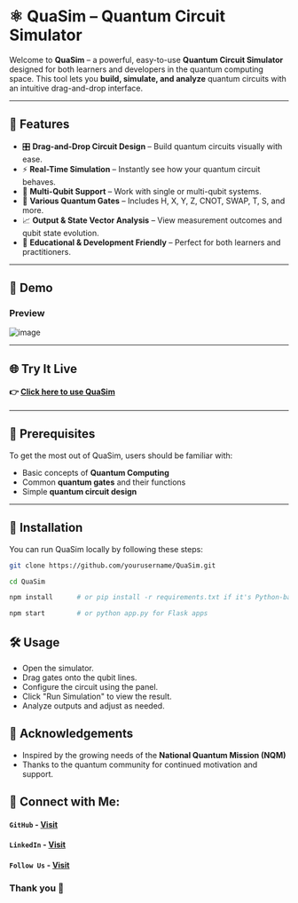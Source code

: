 # ⚛️ QuaSim – Quantum Circuit Simulator

Welcome to **QuaSim** – a powerful, easy-to-use **Quantum Circuit Simulator** designed for both learners and developers in the quantum computing space. This tool lets you **build, simulate, and analyze** quantum circuits with an intuitive drag-and-drop interface.

---

## 🚀 Features

- 🎛️ **Drag-and-Drop Circuit Design** – Build quantum circuits visually with ease.
- ⚡ **Real-Time Simulation** – Instantly see how your quantum circuit behaves.
- 🔄 **Multi-Qubit Support** – Work with single or multi-qubit systems.
- 🔣 **Various Quantum Gates** – Includes H, X, Y, Z, CNOT, SWAP, T, S, and more.
- 📈 **Output & State Vector Analysis** – View measurement outcomes and qubit state evolution.
- 🧪 **Educational & Development Friendly** – Perfect for both learners and practitioners.

---

## 📸 Demo

### Preview

![image](https://github.com/user-attachments/assets/905c910a-9d2b-47be-afbf-00532d127672)

---

## 🌐 Try It Live

#### 👉 [Click here to use QuaSim](https://v0-python-circuit-simulator.vercel.app/)

---

## 🧠 Prerequisites

To get the most out of QuaSim, users should be familiar with:

- Basic concepts of **Quantum Computing**
- Common **quantum gates** and their functions
- Simple **quantum circuit design**

---

## 🔧 Installation

You can run QuaSim locally by following these steps:

```sh
git clone https://github.com/yourusername/QuaSim.git
```

```sh
cd QuaSim
```

```sh
npm install      # or pip install -r requirements.txt if it's Python-based
```

```sh
npm start        # or python app.py for Flask apps
```

## 🛠️ Usage
- Open the simulator.
- Drag gates onto the qubit lines.
- Configure the circuit using the panel.
- Click "Run Simulation" to view the result.
- Analyze outputs and adjust as needed.

## 🙌 Acknowledgements
- Inspired by the growing needs of the **National Quantum Mission (NQM)**
- Thanks to the quantum community for continued motivation and support.

## 🔗 Connect with Me:
#### `GitHub` - [Visit](https://github.com/AnshMNSoni) </br>
#### `LinkedIn` - [Visit](https://linkedin.com/in/anshsoni) </br>
#### `Follow Us` - [Visit](https://linkedin.com/company/py-shell)

### Thank you 💫
